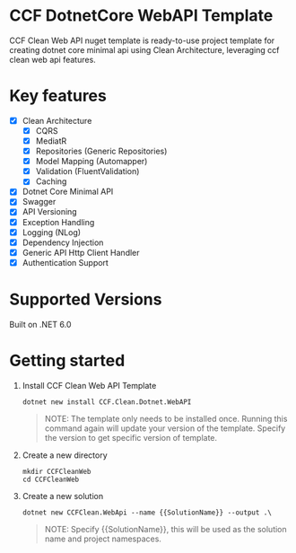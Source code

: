# CCF DotnetCore WebAPI Template

CCF Clean Web API nuget template is ready-to-use project template for creating dotnet core minimal api using Clean Architecture, leveraging ccf clean web api features.

# Key features

- [x] Clean Architecture
    - [x] CQRS
    - [x] MediatR
    - [x] Repositories (Generic Repositories)
    - [x] Model Mapping (Automapper)
    - [x] Validation (FluentValidation)
    - [x] Caching
- [x] Dotnet Core Minimal API
- [x] Swagger
- [x] API Versioning
- [x] Exception Handling
- [x] Logging (NLog)
- [x] Dependency Injection
- [x] Generic API Http Client Handler
- [x] Authentication Support

# Supported Versions

Built on .NET 6.0

# Getting started

1. Install CCF Clean Web API Template

    ```
    dotnet new install CCF.Clean.Dotnet.WebAPI 
    ```
    > NOTE: The template only needs to be installed once. Running this command again will update your version of the template. Specify the version to get specific version of template.

2. Create a new directory

    ```    
    mkdir CCFCleanWeb 
    cd CCFCleanWeb
    ```

3. Create a new solution

    ```
    dotnet new CCFClean.WebApi --name {{SolutionName}} --output .\
    ```
    > NOTE: Specify {{SolutionName}}, this will be used as the solution name and project namespaces.


